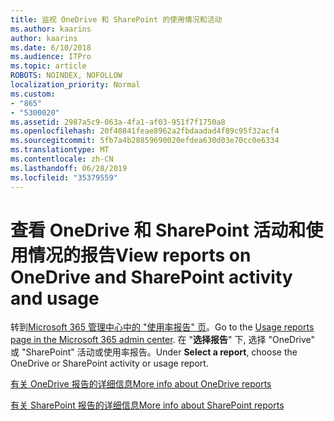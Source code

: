 ```yaml
---
title: 监视 OneDrive 和 SharePoint 的使用情况和活动
ms.author: kaarins
author: kaarins
ms.date: 6/10/2018
ms.audience: ITPro
ms.topic: article
ROBOTS: NOINDEX, NOFOLLOW
localization_priority: Normal
ms.custom:
- "865"
- "5300020"
ms.assetid: 2987a5c9-063a-4fa1-af03-951f7f1750a8
ms.openlocfilehash: 20f40841feae8962a2fbdaadad4f89c95f32acf4
ms.sourcegitcommit: 5fb7a4b28859690020efdea630d03e70cc0e6334
ms.translationtype: MT
ms.contentlocale: zh-CN
ms.lasthandoff: 06/28/2019
ms.locfileid: "35379559"
---
```

# <a name="view-reports-on-onedrive-and-sharepoint-activity-and-usage"></a><span data-ttu-id="cfefd-102">查看 OneDrive 和 SharePoint 活动和使用情况的报告</span><span class="sxs-lookup"><span data-stu-id="cfefd-102">View reports on OneDrive and SharePoint activity and usage</span></span>

<span data-ttu-id="cfefd-103">转到[Microsoft 365 管理中心中的 "使用率报告" 页](https://admin.microsoft.com/AdminPortal/Home)。</span><span class="sxs-lookup"><span data-stu-id="cfefd-103">Go to the [Usage reports page in the Microsoft 365 admin center](https://admin.microsoft.com/AdminPortal/Home).</span></span> <span data-ttu-id="cfefd-104">在 "**选择报告**" 下, 选择 "OneDrive" 或 "SharePoint" 活动或使用率报告。</span><span class="sxs-lookup"><span data-stu-id="cfefd-104">Under **Select a report**, choose the OneDrive or SharePoint activity or usage report.</span></span>
  
[<span data-ttu-id="cfefd-105">有关 OneDrive 报告的详细信息</span><span class="sxs-lookup"><span data-stu-id="cfefd-105">More info about OneDrive reports</span></span>](https://go.microsoft.com/fwlink/?linkid=875239)
  
[<span data-ttu-id="cfefd-106">有关 SharePoint 报告的详细信息</span><span class="sxs-lookup"><span data-stu-id="cfefd-106">More info about SharePoint reports</span></span>](https://go.microsoft.com/fwlink/?linkid=875240)
  
